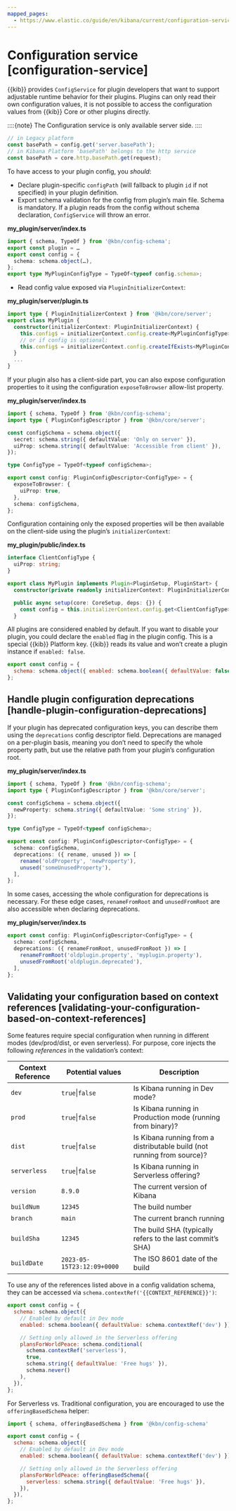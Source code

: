 ```yaml
---
mapped_pages:
  - https://www.elastic.co/guide/en/kibana/current/configuration-service.html
---
```


# Configuration service [configuration-service]

{{kib}} provides `ConfigService` for plugin developers that want to support adjustable runtime behavior for their plugins. Plugins can only read their own configuration values, it is not possible to access the configuration values from {{kib}} Core or other plugins directly.

::::{note}
The Configuration service is only available server side.
::::


```js
// in Legacy platform
const basePath = config.get('server.basePath');
// in Kibana Platform 'basePath' belongs to the http service
const basePath = core.http.basePath.get(request);
```

To have access to your plugin config, you *should*:

* Declare plugin-specific `configPath` (will fallback to plugin `id` if not specified) in your plugin definition.
* Export schema validation for the config from plugin’s main file. Schema is mandatory. If a plugin reads from the config without schema declaration, `ConfigService` will throw an error.

**my_plugin/server/index.ts**

```typescript
import { schema, TypeOf } from '@kbn/config-schema';
export const plugin = …
export const config = {
  schema: schema.object(…),
};
export type MyPluginConfigType = TypeOf<typeof config.schema>;
```

* Read config value exposed via `PluginInitializerContext`:

**my_plugin/server/plugin.ts**

```typescript
import type { PluginInitializerContext } from '@kbn/core/server';
export class MyPlugin {
  constructor(initializerContext: PluginInitializerContext) {
    this.config$ = initializerContext.config.create<MyPluginConfigType>();
    // or if config is optional:
    this.config$ = initializerContext.config.createIfExists<MyPluginConfigType>();
  }
  ...
}
```

If your plugin also has a client-side part, you can also expose configuration properties to it using the configuration `exposeToBrowser` allow-list property.

**my_plugin/server/index.ts**

```typescript
import { schema, TypeOf } from '@kbn/config-schema';
import type { PluginConfigDescriptor } from '@kbn/core/server';

const configSchema = schema.object({
  secret: schema.string({ defaultValue: 'Only on server' }),
  uiProp: schema.string({ defaultValue: 'Accessible from client' }),
});

type ConfigType = TypeOf<typeof configSchema>;

export const config: PluginConfigDescriptor<ConfigType> = {
  exposeToBrowser: {
    uiProp: true,
  },
  schema: configSchema,
};
```

Configuration containing only the exposed properties will be then available on the client-side using the plugin’s `initializerContext`:

**my_plugin/public/index.ts**

```typescript
interface ClientConfigType {
  uiProp: string;
}

export class MyPlugin implements Plugin<PluginSetup, PluginStart> {
  constructor(private readonly initializerContext: PluginInitializerContext) {}

  public async setup(core: CoreSetup, deps: {}) {
    const config = this.initializerContext.config.get<ClientConfigType>();
  }
```

All plugins are considered enabled by default. If you want to disable your plugin, you could declare the `enabled` flag in the plugin config. This is a special {{kib}} Platform key. {{kib}} reads its value and won’t create a plugin instance if `enabled: false`.

```js
export const config = {
  schema: schema.object({ enabled: schema.boolean({ defaultValue: false }) }),
};
```

## Handle plugin configuration deprecations [handle-plugin-configuration-deprecations]

If your plugin has deprecated configuration keys, you can describe them using the `deprecations` config descriptor field. Deprecations are managed on a per-plugin basis, meaning you don’t need to specify the whole property path, but use the relative path from your plugin’s configuration root.

**my_plugin/server/index.ts**

```typescript
import { schema, TypeOf } from '@kbn/config-schema';
import type { PluginConfigDescriptor } from '@kbn/core/server';

const configSchema = schema.object({
  newProperty: schema.string({ defaultValue: 'Some string' }),
});

type ConfigType = TypeOf<typeof configSchema>;

export const config: PluginConfigDescriptor<ConfigType> = {
  schema: configSchema,
  deprecations: ({ rename, unused }) => [
    rename('oldProperty', 'newProperty'),
    unused('someUnusedProperty'),
  ],
};
```

In some cases, accessing the whole configuration for deprecations is necessary. For these edge cases, `renameFromRoot` and `unusedFromRoot` are also accessible when declaring deprecations.

**my_plugin/server/index.ts**

```typescript
export const config: PluginConfigDescriptor<ConfigType> = {
  schema: configSchema,
  deprecations: ({ renameFromRoot, unusedFromRoot }) => [
    renameFromRoot('oldplugin.property', 'myplugin.property'),
    unusedFromRoot('oldplugin.deprecated'),
  ],
};
```


## Validating your configuration based on context references [validating-your-configuration-based-on-context-references]

Some features require special configuration when running in different modes (dev/prod/dist, or even serverless). For purpose, core injects the following *references* in the validation’s context:

| Context Reference | Potential values | Description |
| --- | --- | --- |
| `dev` | `true`&#124;`false` | Is Kibana running in Dev mode? |
| `prod` | `true`&#124;`false` | Is Kibana running in Production mode (running from binary)? |
| `dist` | `true`&#124;`false` | Is Kibana running from a distributable build (not running from source)? |
| `serverless` | `true`&#124;`false` | Is Kibana running in Serverless offering? |
| `version` | `8.9.0` | The current version of Kibana |
| `buildNum` | `12345` | The build number |
| `branch` | `main` | The current branch running |
| `buildSha` | `12345` | The build SHA (typically refers to the last commit’s SHA) |
| `buildDate` | `2023-05-15T23:12:09+0000` | The ISO 8601 date of the build |

To use any of the references listed above in a config validation schema, they can be accessed via `schema.contextRef('{{CONTEXT_REFERENCE}}')`:

```js
export const config = {
  schema: schema.object({
    // Enabled by default in Dev mode
    enabled: schema.boolean({ defaultValue: schema.contextRef('dev') }),

    // Setting only allowed in the Serverless offering
    plansForWorldPeace: schema.conditional(
      schema.contextRef('serverless'),
      true,
      schema.string({ defaultValue: 'Free hugs' }),
      schema.never()
    ),
  }),
};
```

For Serverless vs. Traditional configuration, you are encouraged to use the `offeringBasedSchema` helper:

```js
import { schema, offeringBasedSchema } from '@kbn/config-schema'

export const config = {
  schema: schema.object({
    // Enabled by default in Dev mode
    enabled: schema.boolean({ defaultValue: schema.contextRef('dev') }),

    // Setting only allowed in the Serverless offering
    plansForWorldPeace: offeringBasedSchema({
      serverless: schema.string({ defaultValue: 'Free hugs' }),
    }),
  }),
};
```


